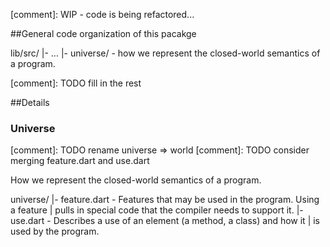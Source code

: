 [comment]: WIP - code is being refactored...

##General code organization of this pacakge

  lib/src/
    |- ...
    |- universe/  - how we represent the closed-world semantics of a program.

[comment]: TODO fill in the rest


##Details

### Universe
[comment]: TODO rename universe => world
[comment]: TODO consider merging feature.dart and use.dart

How we represent the closed-world semantics of a program.

universe/
 |- feature.dart - Features that may be used in the program. Using a feature
 |                 pulls in special code that the compiler needs to support it.
 |- use.dart     - Describes a use of an element (a method, a class) and how it
 |                 is used by the program.


